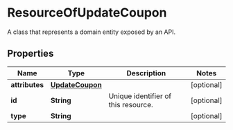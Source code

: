 

# ResourceOfUpdateCoupon

A class that represents a domain entity exposed by an API.

## Properties

| Name | Type | Description | Notes |
|------------ | ------------- | ------------- | -------------|
|**attributes** | [**UpdateCoupon**](UpdateCoupon.md) |  |  [optional] |
|**id** | **String** | Unique identifier of this resource. |  [optional] |
|**type** | **String** |  |  [optional] |




